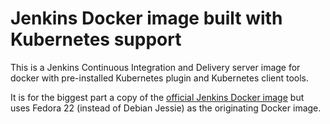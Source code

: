 # Jenkins Docker image built with Kubernetes support

This is a Jenkins Continuous Integration and Delivery server image for
docker with pre-installed Kubernetes plugin and Kubernetes client tools.

It is for the biggest part a copy of the [official Jenkins Docker image](https://github.com/jenkinsci/docker)
but uses Fedora 22 (instead of Debian Jessie) as the originating Docker image.

